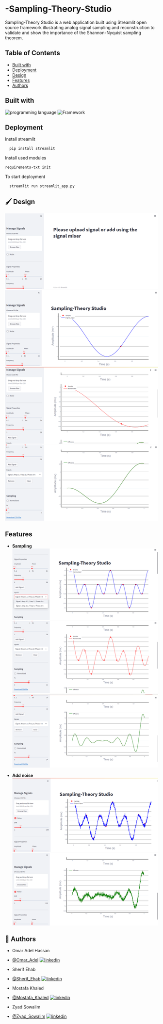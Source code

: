 # -Sampling-Theory-Studio
 Sampling-Theory Studio is a web application built using Streamlit open source framework illustrating analog signal sampling and reconstruction to validate and show the importance of the Shannon-Nyquist sampling theorem.
## Table of Contents

- [Built with](#Built-with)
- [Deployment](#Deployment)
- [Design](#Design)
- [Features](#Features)
- [Authors](#Authors)

## Built with

![programming language](https://img.shields.io/badge/programmig%20language-Python-red)
![Framework](https://img.shields.io/badge/Framework-Streamlit-blue)

## Deployment

 Install streamlit

```bash
  pip install streamlit
```
Install used modules

```bash
requirements-txt init
```
To start deployment 
```bash
  streamlit run streamlit_app.py
```
## 🖌️ Design
![main widow](./images/sampling_0.png)
![main widow](./images/sampling_1.png)
![main widow](./images/sampling_2.png)
![main widow](./images/sampling_3.png)

## Features
* **Sampling**
![main widow](./images/Features_0.png)
![main widow](./images/Features_1.png)
![main widow](./images/Features_2.png)

* **Add noise**
![Add noise](./images/Noise_0.png)
![Add noise](./images/Noise_1.png)


## 🔗 Authors
- Omar Adel Hassan
-  [@Omar_Adel](https://github.com/omar-adel1)
[![linkedin](https://img.shields.io/badge/linkedin-0A66C2?style=for-the-badge&logo=linkedin&logoColor=white)](https://www.linkedin.com/in/omar-adel-59b707231/)

- Sherif Ehab
- [@Sherif_Ehab](https://github.com/SharifEhab)
[![linkedin](https://img.shields.io/badge/linkedin-0A66C2?style=for-the-badge&logo=linkedin&logoColor=white)](https://www.linkedin.com/in/sharif-elmasry-b167a3252/)

- Mostafa Khaled
- [@Mostafa_Khaled](https://github.com/MostafaDarwish93)
[![linkedin](https://img.shields.io/badge/linkedin-0A66C2?style=for-the-badge&logo=linkedin&logoColor=white)](https://www.linkedin.com/in/mostafa-darwish-75a29225b/)

- Zyad Sowalim
- [@Zyad_Sowalim](https://github.com/Zyadsowilam)
[![linkedin](https://img.shields.io/badge/linkedin-0A66C2?style=for-the-badge&logo=linkedin&logoColor=white)](https://www.linkedin.com/in/zyad-sowilam-798209228/)
